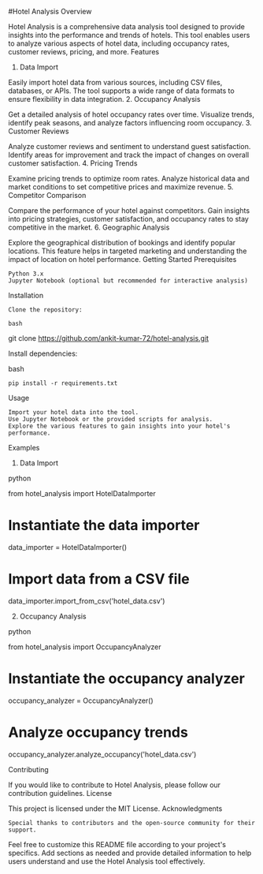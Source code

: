 #Hotel Analysis
Overview

Hotel Analysis is a comprehensive data analysis tool designed to provide insights into the performance and trends of hotels. This tool enables users to analyze various aspects of hotel data, including occupancy rates, customer reviews, pricing, and more.
Features
1. Data Import

Easily import hotel data from various sources, including CSV files, databases, or APIs. The tool supports a wide range of data formats to ensure flexibility in data integration.
2. Occupancy Analysis

Get a detailed analysis of hotel occupancy rates over time. Visualize trends, identify peak seasons, and analyze factors influencing room occupancy.
3. Customer Reviews

Analyze customer reviews and sentiment to understand guest satisfaction. Identify areas for improvement and track the impact of changes on overall customer satisfaction.
4. Pricing Trends

Examine pricing trends to optimize room rates. Analyze historical data and market conditions to set competitive prices and maximize revenue.
5. Competitor Comparison

Compare the performance of your hotel against competitors. Gain insights into pricing strategies, customer satisfaction, and occupancy rates to stay competitive in the market.
6. Geographic Analysis

Explore the geographical distribution of bookings and identify popular locations. This feature helps in targeted marketing and understanding the impact of location on hotel performance.
Getting Started
Prerequisites

    Python 3.x
    Jupyter Notebook (optional but recommended for interactive analysis)

Installation

    Clone the repository:

    bash

git clone https://github.com/ankit-kumar-72/hotel-analysis.git

Install dependencies:

bash

    pip install -r requirements.txt

Usage

    Import your hotel data into the tool.
    Use Jupyter Notebook or the provided scripts for analysis.
    Explore the various features to gain insights into your hotel's performance.

Examples
1. Data Import

python

from hotel_analysis import HotelDataImporter

# Instantiate the data importer
data_importer = HotelDataImporter()

# Import data from a CSV file
data_importer.import_from_csv('hotel_data.csv')

2. Occupancy Analysis

python

from hotel_analysis import OccupancyAnalyzer

# Instantiate the occupancy analyzer
occupancy_analyzer = OccupancyAnalyzer()

# Analyze occupancy trends
occupancy_analyzer.analyze_occupancy('hotel_data.csv')

Contributing

If you would like to contribute to Hotel Analysis, please follow our contribution guidelines.
License

This project is licensed under the MIT License.
Acknowledgments

    Special thanks to contributors and the open-source community for their support.

Feel free to customize this README file according to your project's specifics. Add sections as needed and provide detailed information to help users understand and use the Hotel Analysis tool effectively.
